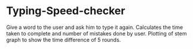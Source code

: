 # Typing-Speed-checker
Give a word to the user and ask him to type it again. Calculates the time taken to complete and number of mistakes done by user. Plotting of stem graph to show the time difference of 5 rounds.
